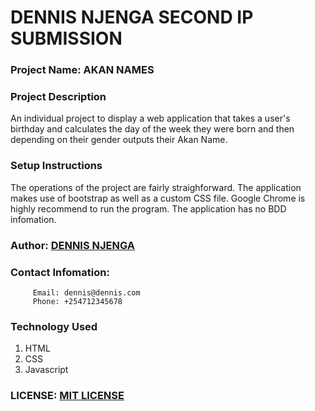 # DENNIS NJENGA SECOND IP SUBMISSION

### Project Name: AKAN NAMES

### Project Description
An individual project to display a web application that takes a user's birthday and calculates the day of the week they were born and then depending on their gender outputs their Akan Name.

### Setup Instructions
The operations of the project are fairly straighforward. 
The application makes use of bootstrap as well as a custom CSS file.
Google Chrome is highly recommend to run the program.
The application has no BDD infomation.

### Author: [DENNIS NJENGA](https://github.com/deepeters)
### Contact Infomation:
         Email: dennis@dennis.com
         Phone: +254712345678

### Technology Used
1. HTML
2. CSS
3. Javascript

### LICENSE: [MIT LICENSE](https://raw.githubusercontent.com/deepeters/second-ip/master/LICENSE)
